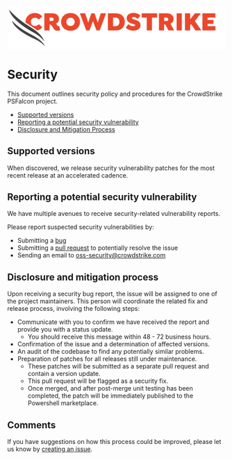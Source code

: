 ![CrowdStrike Falcon](https://raw.githubusercontent.com/CrowdStrike/falconpy/main/docs/asset/cs-logo.png)

# Security
This document outlines security policy and procedures for the CrowdStrike PSFalcon project.
+ [Supported versions](#supported-psfalcon-versions)
+ [Reporting a potential security vulnerability](#reporting-a-potential-security-vulnerability)
+ [Disclosure and Mitigation Process](#disclosure-and-mitigation-process)

## Supported versions

When discovered, we release security vulnerability patches for the most recent release at an accelerated cadence.

## Reporting a potential security vulnerability

We have multiple avenues to receive security-related vulnerability reports.

Please report suspected security vulnerabilities by:
+ Submitting a [bug](https://github.com/CrowdStrike/logscale-gcp/issues)
+ Submitting a [pull request](https://github.com/CrowdStrike/logscale-gcp/pulls) to potentially resolve the issue
+ Sending an email to  oss-security@crowdstrike.com

## Disclosure and mitigation process

Upon receiving a security bug report, the issue will be assigned to one of the project maintainers. This person
will coordinate the related fix and release process, involving the following steps:

+ Communicate with you to confirm we have received the report and provide you with a status update.
  - You should receive this message within 48 - 72 business hours.
+ Confirmation of the issue and a determination of affected versions.
+ An audit of the codebase to find any potentially similar problems.
+ Preparation of patches for all releases still under maintenance.
  - These patches will be submitted as a separate pull request and contain a version update.
  - This pull request will be flagged as a security fix.
  - Once merged, and after post-merge unit testing has been completed, the patch will be immediately published to
    the Powershell marketplace.

## Comments
If you have suggestions on how this process could be improved, please let us know by [creating an issue](https://github.com/CrowdStrike/logscale-gcp/issues).

